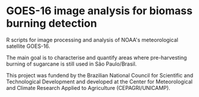 # GOES-16 image analysis for biomass burning detection

R scripts for image processing and analysis of NOAA's meteorological satellite GOES-16.

The main goal is to characterise and quantify areas where pre-harvesting burning of sugarcane is still used in São Paulo/Brasil. 

This project was fundend by the Brazilian National Council for Scientific and Technological Development and developed at the Center for Meteorological and Climate Research Applied to Agriculture (CEPAGRI/UNICAMP).
